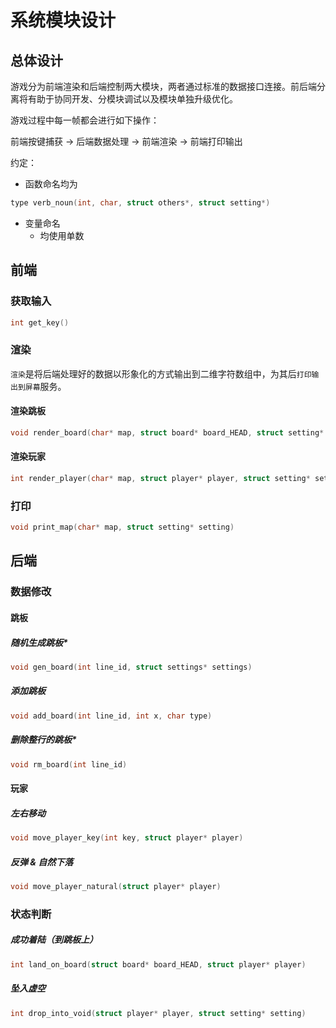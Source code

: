 # 系统模块设计



## 总体设计

游戏分为前端渲染和后端控制两大模块，两者通过标准的数据接口连接。前后端分离将有助于协同开发、分模块调试以及模块单独升级优化。

游戏过程中每一帧都会进行如下操作：

前端按键捕获 -> 后端数据处理 -> 前端渲染 -> 前端打印输出



约定：

- 函数命名均为

```C
type verb_noun(int, char, struct others*, struct setting*)
```

- 变量命名
  - 均使用单数



## 前端

### 获取输入

```C
int get_key()
```



### 渲染

`渲染`是将后端处理好的数据以形象化的方式输出到二维字符数组中，为其后`打印输出到屏幕`服务。

#### 渲染跳板

```C
void render_board(char* map, struct board* board_HEAD, struct setting* setting)
```



#### 渲染玩家

```C
int render_player(char* map, struct player* player, struct setting* setting)
```



### 打印

```C
void print_map(char* map, struct setting* setting)
```



## 后端

### 数据修改

#### 跳板

##### 随机生成跳板*

```C
void gen_board(int line_id, struct settings* settings)
```



##### 添加跳板

```C
void add_board(int line_id, int x, char type)
```



##### 删除整行的跳板*

```C
void rm_board(int line_id)
```



#### 玩家

##### 左右移动

```C
void move_player_key(int key, struct player* player)
```



##### 反弹 & 自然下落

```C
void move_player_natural(struct player* player)
```



### 状态判断

##### 成功着陆（到跳板上）

```C
int land_on_board(struct board* board_HEAD, struct player* player)
```



##### 坠入虚空

```C
int drop_into_void(struct player* player, struct setting* setting)
```











